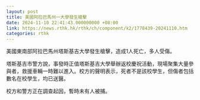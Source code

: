 ```yaml
---
layout: post
title: 美國阿拉巴馬州一大學發生槍擊
date: 2024-11-10 22:41:43.000000000 +08:00
link: https://news.rthk.hk/rthk/ch/component/k2/1778439-20241110.htm
categories: rthk
---
```


美國東南部阿拉巴馬州塔斯基吉大學發生槍擊，造成1人死亡，多人受傷。

塔斯基吉市警方說，事發時正值塔斯基吉大學舉辦返校慶祝活動，現場聚集大量參與者，救援車輛一時難以進入。校方的聲明表示，死者不是該校學生，但傷者包括數名在校學生，均已送醫。

校方和警方正在調查起因，暫時未有人被捕。
